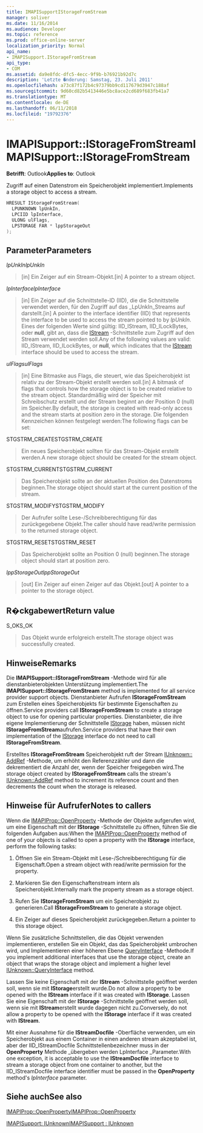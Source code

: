 ```yaml
---
title: IMAPISupportIStorageFromStream
manager: soliver
ms.date: 11/16/2014
ms.audience: Developer
ms.topic: reference
ms.prod: office-online-server
localization_priority: Normal
api_name:
- IMAPISupport.IStorageFromStream
api_type:
- COM
ms.assetid: da9e8fdc-dfc5-4ecc-9f9b-b76921b92d7c
description: 'Letzte �nderung: Samstag, 23. Juli 2011'
ms.openlocfilehash: a73c87f172b4c97379bb9cd117679d3947c188af
ms.sourcegitcommit: 9d60cd82b5413446e5bc8ace2cd689f683fb41a7
ms.translationtype: MT
ms.contentlocale: de-DE
ms.lasthandoff: 06/11/2018
ms.locfileid: "19792376"
---
```

# <a name="imapisupportistoragefromstream"></a><span data-ttu-id="e4dd8-103">IMAPISupport::IStorageFromStream</span><span class="sxs-lookup"><span data-stu-id="e4dd8-103">IMAPISupport::IStorageFromStream</span></span>

  
  
<span data-ttu-id="e4dd8-104">**Betrifft**: Outlook</span><span class="sxs-lookup"><span data-stu-id="e4dd8-104">**Applies to**: Outlook</span></span> 
  
<span data-ttu-id="e4dd8-105">Zugriff auf einen Datenstrom ein Speicherobjekt implementiert.</span><span class="sxs-lookup"><span data-stu-id="e4dd8-105">Implements a storage object to access a stream.</span></span>
  
```cpp
HRESULT IStorageFromStream(
  LPUNKNOWN lpUnkIn,
  LPCIID lpInterface,
  ULONG ulFlags,
  LPSTORAGE FAR * lppStorageOut
);
```

## <a name="parameters"></a><span data-ttu-id="e4dd8-106">Parameter</span><span class="sxs-lookup"><span data-stu-id="e4dd8-106">Parameters</span></span>

 <span data-ttu-id="e4dd8-107">_lpUnkIn_</span><span class="sxs-lookup"><span data-stu-id="e4dd8-107">_lpUnkIn_</span></span>
  
> <span data-ttu-id="e4dd8-108">[in] Ein Zeiger auf ein Stream-Objekt.</span><span class="sxs-lookup"><span data-stu-id="e4dd8-108">[in] A pointer to a stream object.</span></span>
    
 <span data-ttu-id="e4dd8-109">_lpInterface_</span><span class="sxs-lookup"><span data-stu-id="e4dd8-109">_lpInterface_</span></span>
  
> <span data-ttu-id="e4dd8-110">[in] Ein Zeiger auf die Schnittstelle-ID (IID), die die Schnittstelle verwendet werden, für den Zugriff auf das _LpUnkIn_Streams auf darstellt.</span><span class="sxs-lookup"><span data-stu-id="e4dd8-110">[in] A pointer to the interface identifier (IID) that represents the interface to be used to access the stream pointed to by  _lpUnkIn_.</span></span> <span data-ttu-id="e4dd8-111">Eines der folgenden Werte sind gültig: IID_IStream, IID_ILockBytes, oder **null**, gibt an, dass die [IStream](http://msdn.microsoft.com/de-de/library/aa380034%28VS.85%29.aspx) -Schnittstelle zum Zugriff auf den Stream verwendet werden soll.</span><span class="sxs-lookup"><span data-stu-id="e4dd8-111">Any of the following values are valid: IID_IStream, IID_ILockBytes, or **null**, which indicates that the [IStream](http://msdn.microsoft.com/de-de/library/aa380034%28VS.85%29.aspx) interface should be used to access the stream.</span></span> 
    
 <span data-ttu-id="e4dd8-112">_ulFlags_</span><span class="sxs-lookup"><span data-stu-id="e4dd8-112">_ulFlags_</span></span>
  
> <span data-ttu-id="e4dd8-113">[in] Eine Bitmaske aus Flags, die steuert, wie das Speicherobjekt ist relativ zu der Stream-Objekt erstellt werden soll.</span><span class="sxs-lookup"><span data-stu-id="e4dd8-113">[in] A bitmask of flags that controls how the storage object is to be created relative to the stream object.</span></span> <span data-ttu-id="e4dd8-114">Standardmäßig wird der Speicher mit Schreibschutz erstellt und der Stream beginnt an der Position 0 (null) im Speicher.</span><span class="sxs-lookup"><span data-stu-id="e4dd8-114">By default, the storage is created with read-only access and the stream starts at position zero in the storage.</span></span> <span data-ttu-id="e4dd8-115">Die folgenden Kennzeichen können festgelegt werden:</span><span class="sxs-lookup"><span data-stu-id="e4dd8-115">The following flags can be set:</span></span>
    
<span data-ttu-id="e4dd8-116">STGSTRM_CREATE</span><span class="sxs-lookup"><span data-stu-id="e4dd8-116">STGSTRM_CREATE</span></span> 
  
> <span data-ttu-id="e4dd8-117">Ein neues Speicherobjekt sollten für das Stream-Objekt erstellt werden.</span><span class="sxs-lookup"><span data-stu-id="e4dd8-117">A new storage object should be created for the stream object.</span></span>
    
<span data-ttu-id="e4dd8-118">STGSTRM_CURRENT</span><span class="sxs-lookup"><span data-stu-id="e4dd8-118">STGSTRM_CURRENT</span></span> 
  
> <span data-ttu-id="e4dd8-119">Das Speicherobjekt sollte an der aktuellen Position des Datenstroms beginnen.</span><span class="sxs-lookup"><span data-stu-id="e4dd8-119">The storage object should start at the current position of the stream.</span></span>
    
<span data-ttu-id="e4dd8-120">STGSTRM_MODIFY</span><span class="sxs-lookup"><span data-stu-id="e4dd8-120">STGSTRM_MODIFY</span></span> 
  
> <span data-ttu-id="e4dd8-121">Der Aufrufer sollte Lese-/Schreibberechtigung für das zurückgegebene Objekt.</span><span class="sxs-lookup"><span data-stu-id="e4dd8-121">The caller should have read/write permission to the returned storage object.</span></span>
    
<span data-ttu-id="e4dd8-122">STGSTRM_RESET</span><span class="sxs-lookup"><span data-stu-id="e4dd8-122">STGSTRM_RESET</span></span> 
  
> <span data-ttu-id="e4dd8-123">Das Speicherobjekt sollte an Position 0 (null) beginnen.</span><span class="sxs-lookup"><span data-stu-id="e4dd8-123">The storage object should start at position zero.</span></span>
    
 <span data-ttu-id="e4dd8-124">_lppStorageOut_</span><span class="sxs-lookup"><span data-stu-id="e4dd8-124">_lppStorageOut_</span></span>
  
> <span data-ttu-id="e4dd8-125">[out] Ein Zeiger auf einen Zeiger auf das Objekt.</span><span class="sxs-lookup"><span data-stu-id="e4dd8-125">[out] A pointer to a pointer to the storage object.</span></span>
    
## <a name="return-value"></a><span data-ttu-id="e4dd8-126">R�ckgabewert</span><span class="sxs-lookup"><span data-stu-id="e4dd8-126">Return value</span></span>

<span data-ttu-id="e4dd8-127">S_OK</span><span class="sxs-lookup"><span data-stu-id="e4dd8-127">S_OK</span></span> 
  
> <span data-ttu-id="e4dd8-128">Das Objekt wurde erfolgreich erstellt.</span><span class="sxs-lookup"><span data-stu-id="e4dd8-128">The storage object was successfully created.</span></span>
    
## <a name="remarks"></a><span data-ttu-id="e4dd8-129">Hinweise</span><span class="sxs-lookup"><span data-stu-id="e4dd8-129">Remarks</span></span>

<span data-ttu-id="e4dd8-130">Die **IMAPISupport::IStorageFromStream** -Methode wird für alle dienstanbieterobjekten Unterstützung implementiert.</span><span class="sxs-lookup"><span data-stu-id="e4dd8-130">The **IMAPISupport::IStorageFromStream** method is implemented for all service provider support objects.</span></span> <span data-ttu-id="e4dd8-131">Dienstanbieter Aufrufen **IStorageFromStream** zum Erstellen eines Speicherobjekts für bestimmte Eigenschaften zu öffnen.</span><span class="sxs-lookup"><span data-stu-id="e4dd8-131">Service providers call **IStorageFromStream** to create a storage object to use for opening particular properties.</span></span> <span data-ttu-id="e4dd8-132">Dienstanbieter, die ihre eigene Implementierung der Schnittstelle [IStorage](http://msdn.microsoft.com/de-de/library/aa380015%28VS.85%29.aspx) haben, müssen nicht **IStorageFromStream**aufrufen.</span><span class="sxs-lookup"><span data-stu-id="e4dd8-132">Service providers that have their own implementation of the [IStorage](http://msdn.microsoft.com/de-de/library/aa380015%28VS.85%29.aspx) interface do not need to call **IStorageFromStream**.</span></span> 
  
<span data-ttu-id="e4dd8-133">Erstelltes **IStorageFromStream** Speicherobjekt ruft der Stream [IUnknown:: AddRef](http://msdn.microsoft.com/de-de/library/ms691379%28v=VS.85%29.aspx) -Methode, um erhöht den Referenzzähler und dann die dekrementiert die Anzahl der, wenn der Speicher freigegeben wird.</span><span class="sxs-lookup"><span data-stu-id="e4dd8-133">The storage object created by **IStorageFromStream** calls the stream's [IUnknown::AddRef](http://msdn.microsoft.com/de-de/library/ms691379%28v=VS.85%29.aspx) method to increment its reference count and then decrements the count when the storage is released.</span></span> 
  
## <a name="notes-to-callers"></a><span data-ttu-id="e4dd8-134">Hinweise für Aufrufer</span><span class="sxs-lookup"><span data-stu-id="e4dd8-134">Notes to callers</span></span>

<span data-ttu-id="e4dd8-135">Wenn die [IMAPIProp::OpenProperty](imapiprop-openproperty.md) -Methode der Objekte aufgerufen wird, um eine Eigenschaft mit der **IStorage** -Schnittstelle zu öffnen, führen Sie die folgenden Aufgaben aus:</span><span class="sxs-lookup"><span data-stu-id="e4dd8-135">When the [IMAPIProp::OpenProperty](imapiprop-openproperty.md) method of one of your objects is called to open a property with the **IStorage** interface, perform the following tasks:</span></span> 
  
1. <span data-ttu-id="e4dd8-136">Öffnen Sie ein Stream-Objekt mit Lese-/Schreibberechtigung für die Eigenschaft.</span><span class="sxs-lookup"><span data-stu-id="e4dd8-136">Open a stream object with read/write permission for the property.</span></span>
    
2. <span data-ttu-id="e4dd8-137">Markieren Sie den Eigenschaftenstream intern als Speicherobjekt.</span><span class="sxs-lookup"><span data-stu-id="e4dd8-137">Internally mark the property stream as a storage object.</span></span>
    
3. <span data-ttu-id="e4dd8-138">Rufen Sie **IStorageFromStream** um ein Speicherobjekt zu generieren.</span><span class="sxs-lookup"><span data-stu-id="e4dd8-138">Call **IStorageFromStream** to generate a storage object.</span></span> 
    
4. <span data-ttu-id="e4dd8-139">Ein Zeiger auf dieses Speicherobjekt zurückgegeben.</span><span class="sxs-lookup"><span data-stu-id="e4dd8-139">Return a pointer to this storage object.</span></span>
    
<span data-ttu-id="e4dd8-140">Wenn Sie zusätzliche Schnittstellen, die das Objekt verwenden implementieren, erstellen Sie ein Objekt, das das Speicherobjekt umbrochen wird, und Implementieren einer höheren Ebene [QueryInterface](http://msdn.microsoft.com/de-de/library/ms682521%28v=VS.85%29.aspx) -Methode.</span><span class="sxs-lookup"><span data-stu-id="e4dd8-140">If you implement additional interfaces that use the storage object, create an object that wraps the storage object and implement a higher level [IUnknown::QueryInterface](http://msdn.microsoft.com/de-de/library/ms682521%28v=VS.85%29.aspx) method.</span></span> 
  
<span data-ttu-id="e4dd8-141">Lassen Sie keine Eigenschaft mit der **IStream** -Schnittstelle geöffnet werden soll, wenn sie mit **IStorage**erstellt wurde.</span><span class="sxs-lookup"><span data-stu-id="e4dd8-141">Do not allow a property to be opened with the **IStream** interface if it was created with **IStorage**.</span></span> <span data-ttu-id="e4dd8-142">Lassen Sie eine Eigenschaft mit der **IStorage** -Schnittstelle geöffnet werden soll, wenn sie mit **IStream**erstellt wurde dagegen nicht zu.</span><span class="sxs-lookup"><span data-stu-id="e4dd8-142">Conversely, do not allow a property to be opened with the **IStorage** interface if it was created with **IStream**.</span></span> 
  
<span data-ttu-id="e4dd8-143">Mit einer Ausnahme für die **IStreamDocfile** -Oberfläche verwenden, um ein Speicherobjekt aus einem Container in einen anderen stream akzeptabel ist, aber der IID_IStreamDocfile Schnittstellenbezeichner muss in der **OpenProperty** Methode _übergeben werden LpInterface _Parameter.</span><span class="sxs-lookup"><span data-stu-id="e4dd8-143">With one exception, it is acceptable to use the **IStreamDocfile** interface to stream a storage object from one container to another, but the IID_IStreamDocfile interface identifier must be passed in the **OpenProperty** method's  _lpInterface_ parameter.</span></span> 
  
## <a name="see-also"></a><span data-ttu-id="e4dd8-144">Siehe auch</span><span class="sxs-lookup"><span data-stu-id="e4dd8-144">See also</span></span>



[<span data-ttu-id="e4dd8-145">IMAPIProp::OpenProperty</span><span class="sxs-lookup"><span data-stu-id="e4dd8-145">IMAPIProp::OpenProperty</span></span>](imapiprop-openproperty.md)
  
[<span data-ttu-id="e4dd8-146">IMAPISupport: IUnknown</span><span class="sxs-lookup"><span data-stu-id="e4dd8-146">IMAPISupport : IUnknown</span></span>](imapisupportiunknown.md)

